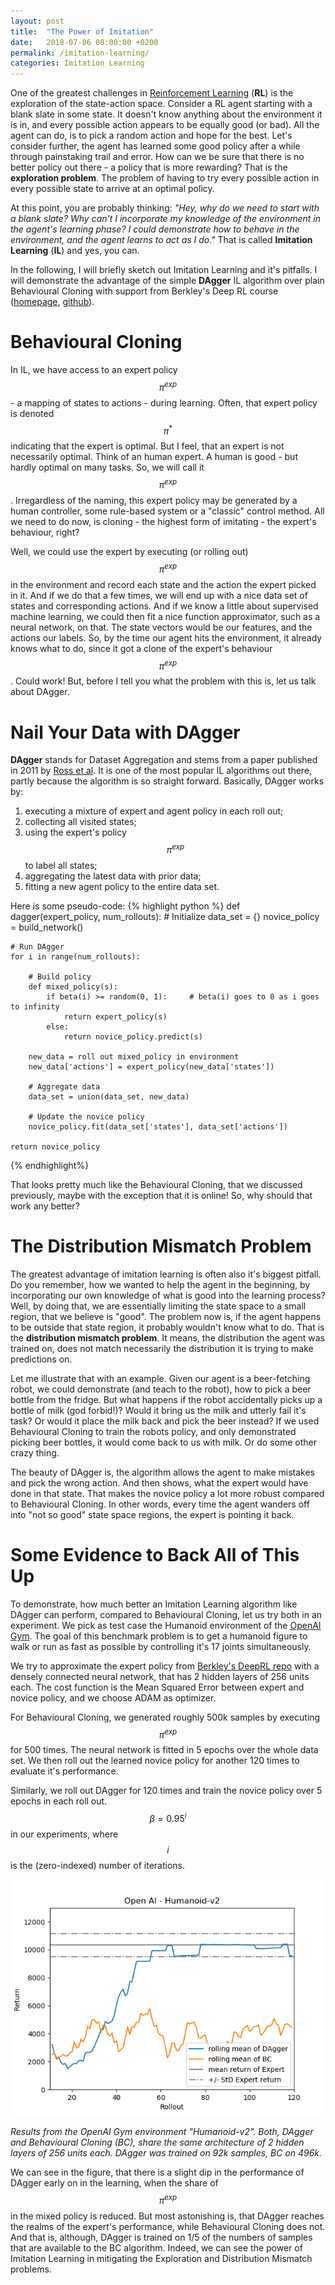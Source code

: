 ```yaml
---
layout: post
title:  "The Power of Imitation"
date:   2018-07-06 08:00:00 +0200
permalink: /imitation-learning/
categories: Imitation Learning
---
```


One of the greatest challenges in [Reinforcement Learning][RL] (**RL**) is the exploration of the state-action space. 
Consider a RL agent starting with a blank slate in some state. 
It doesn't know anything about the environment it is in, and every possible action appears to be equally good (or bad).
All the agent can do, is to pick a random action and hope for the best. 
Let's consider further, the agent has learned some good policy after a while through painstaking trail and error. 
How can we be sure that there is no better policy out there - a policy that is more rewarding?
That is the **exploration problem**. 
The problem of having to try every possible action in every possible state to arrive at an optimal policy.

At this point, you are probably thinking: 
*"Hey, why do we need to start with a blank slate? 
Why can't I incorporate my knowledge of the environment in the agent's learning phase?
I could demonstrate how to behave in the environment, and the agent learns to act as I do."*
That is called **Imitation Learning** (**IL**) and yes, you can. 

In the following, I will briefly sketch out Imitation Learning and it's pitfalls. 
I will demonstrate the advantage of the simple **DAgger** IL algorithm over plain Behavioural Cloning with support from Berkley's Deep RL course ([homepage][rl_course], [github][rl_repo]).

# Behavioural Cloning
In IL, we have access to an expert policy $$\pi^{exp}$$ - a mapping of states to actions - during learning. 
Often, that expert policy is denoted $$\pi^*$$ indicating that the expert is optimal. 
But I feel, that an expert is not necessarily optimal.
Think of an human expert. A human is good - but hardly optimal on many tasks. So, we will call it $$\pi^{exp}$$.
Irregardless of the naming, this expert policy may be generated by a human controller, some rule-based system or a "classic" control method.
All we need to do now, is cloning - the highest form of imitating - the expert's behaviour, right? 

Well, we could use the expert by executing (or rolling out) $$\pi^{exp}$$ in the environment and record each state and the action the expert picked in it.
And if we do that a few times, we will end up with a nice data set of states and corresponding actions. 
And if we know a little about supervised machine learning, we could then fit a nice function approximator, such as a neural network, on that.
The state vectors would be our features, and the actions our labels. 
So, by the time our agent hits the environment, it already knows what to do, since it got a clone of the expert's behaviour $$\pi^{exp}$$.
Could work! But, before I tell you what the problem with this is, let us talk about DAgger.

# Nail Your Data with DAgger  
**DAgger** stands for Dataset Aggregation and stems from a paper published in 2011 by [Ross et al][dagger_paper].
It is one of the most popular IL algorithms out there, partly because the algorithm is so straight forward.
Basically, DAgger works by:
1. executing a mixture of expert and agent policy in each roll out;
2. collecting all visited states;
3. using the expert's policy $$\pi^{exp}$$ to label all states;
4. aggregating the latest data with prior data;
5. fitting a new agent policy to the entire data set.

Here is some pseudo-code:
{% highlight python %}
def dagger(expert_policy, num_rollouts):
    # Initialize 
    data_set = {}
    novice_policy = build_network()

    # Run DAgger
    for i in range(num_rollouts):
    
        # Build policy
        def mixed_policy(s):
            if beta(i) >= random(0, 1):     # beta(i) goes to 0 as i goes to infinity
                return expert_policy(s)
            else:
                return novice_policy.predict(s)
                
        new_data = roll out mixed_policy in environment
        new_data['actions'] = expert_policy(new_data['states'])

        # Aggregate data
        data_set = union(data_set, new_data)

        # Update the novice policy
        novice_policy.fit(data_set['states'], data_set['actions'])

    return novice_policy
{% endhighlight%}  

That looks pretty much like the Behavioural Cloning, that we discussed previously, maybe with the exception that it is online! 
So, why should that work any better?

# The Distribution Mismatch Problem
The greatest advantage of imitation learning is often also it's biggest pitfall. 
Do you remember, how we wanted to help the agent in the beginning, by incorporating our own knowledge of what is good into the learning process?
Well, by doing that, we are essentially limiting the state space to a small region, that we believe is "good".
The problem now is, if the agent happens to be outside that state region, it probably wouldn't know what to do.
That is the **distribution mismatch problem**. 
It means, the distribution the agent was trained on, does not match necessarily the distribution it is trying to make predictions on.  

Let me illustrate that with an example. 
Given our agent is a beer-fetching robot, we could demonstrate (and teach to the robot), how to pick a beer bottle from the fridge.
But what happens if the robot accidentally picks up a bottle of milk (god forbid!)? 
Would it bring us the milk and utterly fail it's task? Or would it place the milk back and pick the beer instead?
If we used Behavioural Cloning to train the robots policy, and only demonstrated picking beer bottles, it would come back to us with milk.
Or do some other crazy thing.

The beauty of DAgger is, the algorithm allows the agent to make mistakes and pick the wrong action.
And then shows, what the expert would have done in that state.
That makes the novice policy a lot more robust compared to Behavioural Cloning.
In other words, every time the agent wanders off into "not so good" state space regions, the expert is pointing it back.

# Some Evidence to Back All of This Up
To demonstrate, how much better an Imitation Learning algorithm like DAgger can perform, compared to Behavioural Cloning, let us try both in an experiment.
We pick as test case the Humanoid environment of the [OpenAI Gym][gym]. 
The goal of this benchmark problem is to get a humanoid figure to walk or run as fast as possible by controlling it's 17 joints simultaneously.

We try to approximate the expert policy from [Berkley's DeepRL repo][rl_repo] with a densely connected neural network, that has 2 hidden layers of 256 units each.
The cost function is the Mean Squared Error between expert and novice policy, and we choose ADAM as optimizer.

For Behavioural Cloning, we generated roughly 500k samples by executing $$\pi^{exp}$$ for 500 times. 
The neural network is fitted in 5 epochs over the whole data set. 
We then roll out the learned novice policy for another 120 times to evaluate it's performance.

Similarly, we roll out DAgger for 120 times and train the novice policy over 5 epochs in each roll out. 
$$\beta = 0.95^i$$ in our experiments, where $$i$$ is the (zero-indexed) number of iterations.

![IL Results](/assets/il_comparision.png)

*Results from the OpenAI Gym environment "Humanoid-v2". Both, DAgger and Behavioural Cloning (BC), share the same architecture of 2 hidden layers of 256 units each. DAgger was trained on 92k samples, BC on 496k.*

We can see in the figure, that there is a slight dip in the performance of DAgger early on in the learning, when the share of $$\pi^{exp}$$ in the mixed policy is reduced.
But most astonishing is, that DAgger reaches the realms of the expert's performance, while Behavioural Cloning does not. 
And that is, although, DAgger is trained on 1/5 of the numbers of samples that are available to the BC algorithm. 
Indeed, we can see the power of Imitation Learning in mitigating the Exploration and Distribution Mismatch problems.
  
[RL]: "https://www.constantin.ai/intro-to-rl"
[rl_course]: "http://rll.berkeley.edu/deeprlcoursesp17/"
[rl_repo]: "https://github.com/berkeleydeeprlcourse/homework"
[dagger_paper]: "https://www.cs.cmu.edu/~sross1/publications/Ross-AIStats11-NoRegret.pdf"
[gym]: "http://gym.openai.com/"